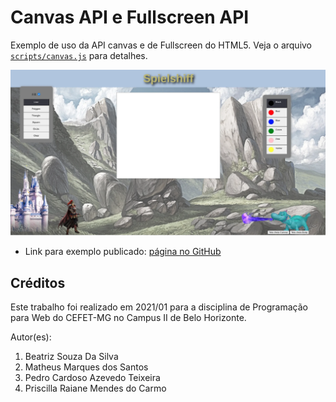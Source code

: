 # Canvas API e Fullscreen API
Exemplo de uso da API canvas e de Fullscreen do HTML5. Veja o arquivo [`scripts/canvas.js`][js] para detalhes.

![Exemplo do uso da API canvas utilizando o Chrome](images/canvas-fullscreen.webp)

- Link para exemplo publicado: [página no GitHub][vivo]

## Créditos

Este trabalho foi realizado em 2021/01 para a disciplina de Programação para Web do CEFET-MG no Campus II de Belo Horizonte.

Autor(es):

1. Beatriz Souza Da Silva
2. Matheus Marques dos Santos
3. Pedro Cardoso Azevedo Teixeira
4. Priscilla Raiane Mendes do Carmo


[js]: scripts/canvas.js
[vivo]: https://fegemo.github.io/cefet-web-weblot/apis/canvas-fullscreen/

